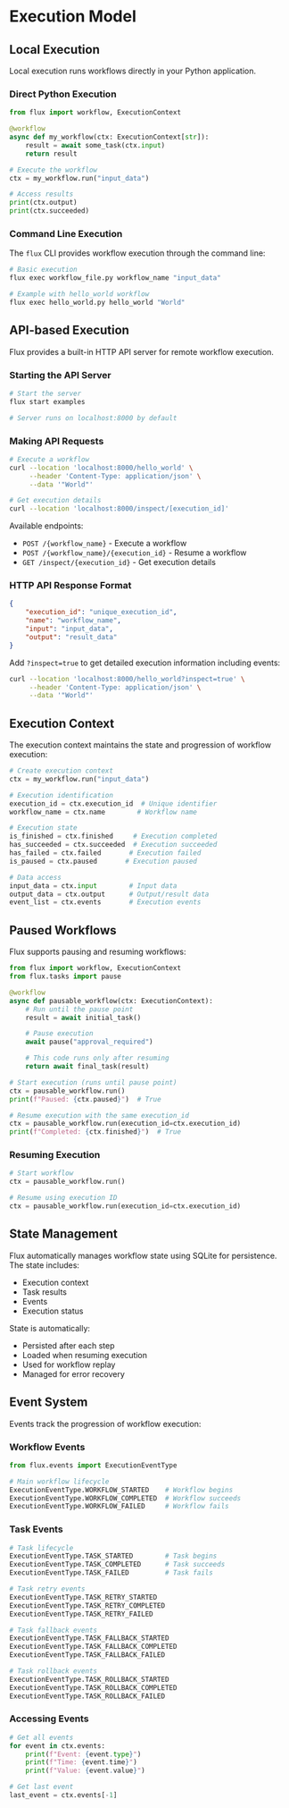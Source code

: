 # Execution Model

## Local Execution

Local execution runs workflows directly in your Python application.

### Direct Python Execution
```python
from flux import workflow, ExecutionContext

@workflow
async def my_workflow(ctx: ExecutionContext[str]):
    result = await some_task(ctx.input)
    return result

# Execute the workflow
ctx = my_workflow.run("input_data")

# Access results
print(ctx.output)
print(ctx.succeeded)
```

### Command Line Execution
The `flux` CLI provides workflow execution through the command line:

```bash
# Basic execution
flux exec workflow_file.py workflow_name "input_data"

# Example with hello_world workflow
flux exec hello_world.py hello_world "World"
```

## API-based Execution

Flux provides a built-in HTTP API server for remote workflow execution.

### Starting the API Server
```bash
# Start the server
flux start examples

# Server runs on localhost:8000 by default
```

### Making API Requests

```bash
# Execute a workflow
curl --location 'localhost:8000/hello_world' \
     --header 'Content-Type: application/json' \
     --data '"World"'

# Get execution details
curl --location 'localhost:8000/inspect/[execution_id]'
```

Available endpoints:
- `POST /{workflow_name}` - Execute a workflow
- `POST /{workflow_name}/{execution_id}` - Resume a workflow
- `GET /inspect/{execution_id}` - Get execution details

### HTTP API Response Format
```json
{
    "execution_id": "unique_execution_id",
    "name": "workflow_name",
    "input": "input_data",
    "output": "result_data"
}
```

Add `?inspect=true` to get detailed execution information including events:
```bash
curl --location 'localhost:8000/hello_world?inspect=true' \
     --header 'Content-Type: application/json' \
     --data '"World"'
```

## Execution Context

The execution context maintains the state and progression of workflow execution:

```python
# Create execution context
ctx = my_workflow.run("input_data")

# Execution identification
execution_id = ctx.execution_id  # Unique identifier
workflow_name = ctx.name        # Workflow name

# Execution state
is_finished = ctx.finished     # Execution completed
has_succeeded = ctx.succeeded  # Execution succeeded
has_failed = ctx.failed       # Execution failed
is_paused = ctx.paused       # Execution paused

# Data access
input_data = ctx.input        # Input data
output_data = ctx.output      # Output/result data
event_list = ctx.events       # Execution events
```

## Paused Workflows

Flux supports pausing and resuming workflows:

```python
from flux import workflow, ExecutionContext
from flux.tasks import pause

@workflow
async def pausable_workflow(ctx: ExecutionContext):
    # Run until the pause point
    result = await initial_task()

    # Pause execution
    await pause("approval_required")

    # This code runs only after resuming
    return await final_task(result)

# Start execution (runs until pause point)
ctx = pausable_workflow.run()
print(f"Paused: {ctx.paused}")  # True

# Resume execution with the same execution_id
ctx = pausable_workflow.run(execution_id=ctx.execution_id)
print(f"Completed: {ctx.finished}")  # True
```

### Resuming Execution

```python
# Start workflow
ctx = pausable_workflow.run()

# Resume using execution ID
ctx = pausable_workflow.run(execution_id=ctx.execution_id)
```

## State Management

Flux automatically manages workflow state using SQLite for persistence. The state includes:

- Execution context
- Task results
- Events
- Execution status

State is automatically:
- Persisted after each step
- Loaded when resuming execution
- Used for workflow replay
- Managed for error recovery

## Event System

Events track the progression of workflow execution:

### Workflow Events
```python
from flux.events import ExecutionEventType

# Main workflow lifecycle
ExecutionEventType.WORKFLOW_STARTED    # Workflow begins
ExecutionEventType.WORKFLOW_COMPLETED  # Workflow succeeds
ExecutionEventType.WORKFLOW_FAILED     # Workflow fails
```

### Task Events
```python
# Task lifecycle
ExecutionEventType.TASK_STARTED        # Task begins
ExecutionEventType.TASK_COMPLETED      # Task succeeds
ExecutionEventType.TASK_FAILED         # Task fails

# Task retry events
ExecutionEventType.TASK_RETRY_STARTED
ExecutionEventType.TASK_RETRY_COMPLETED
ExecutionEventType.TASK_RETRY_FAILED

# Task fallback events
ExecutionEventType.TASK_FALLBACK_STARTED
ExecutionEventType.TASK_FALLBACK_COMPLETED
ExecutionEventType.TASK_FALLBACK_FAILED

# Task rollback events
ExecutionEventType.TASK_ROLLBACK_STARTED
ExecutionEventType.TASK_ROLLBACK_COMPLETED
ExecutionEventType.TASK_ROLLBACK_FAILED
```

### Accessing Events
```python
# Get all events
for event in ctx.events:
    print(f"Event: {event.type}")
    print(f"Time: {event.time}")
    print(f"Value: {event.value}")

# Get last event
last_event = ctx.events[-1]
```
